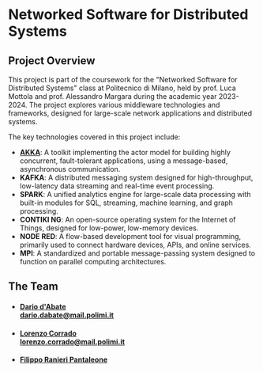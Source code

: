 # Networked Software for Distributed Systems

## Project Overview

This project is part of the coursework for the "Networked Software for Distributed Systems" class at Politecnico di Milano, held by prof. Luca Mottola and prof. Alessandro Margara during the academic year 2023-2024. The project explores various middleware technologies and frameworks, designed for large-scale network applications and distributed systems.

The key technologies covered in this project include:

- **<a href="../master/AKKA">AKKA</a>**: A toolkit implementing the actor model for building highly concurrent, fault-tolerant applications, using a message-based, asynchronous communication.
- **KAFKA**: A distributed messaging system designed for high-throughput, low-latency data streaming and real-time event processing.
- **SPARK**: A unified analytics engine for large-scale data processing with built-in modules for SQL, streaming, machine learning, and graph processing.
- **CONTIKI NG**: An open-source operating system for the Internet of Things, designed for low-power, low-memory devices.
- **NODE RED**: A flow-based development tool for visual programming, primarily used to connect hardware devices, APIs, and online services.
- **MPI**: A standardized and portable message-passing system designed to function on parallel computing architectures.

## The Team
- #### [Dario d'Abate](https://github.com/DariodAbate)<br/>dario.dabate@mail.polimi.it
- #### [Lorenzo Corrado](https://github.com/Lerrylore)<br/>lorenzo.corrado@mail.polimi.it
- #### [Filippo Ranieri Pantaleone]()<br/>


